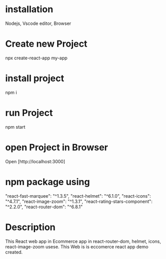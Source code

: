 # installation 
Nodejs, Vscode editor, Browser
# Create new Project
npx create-react-app my-app
# install project
npm i
# run Project
npm start
# open Project in Browser
Open [http://localhost:3000]
# npm package using
"react-fast-marquee": "^1.3.5",
"react-helmet": "^6.1.0",
"react-icons": "^4.7.1",
"react-image-zoom": "^1.3.1",
"react-rating-stars-component": "^2.2.0",
"react-router-dom": "^6.8.1"
# Description 
This React web app in Ecommerce app in react-router-dom, helmet, icons, react-image-zoom usese. This Web is is eccomerce react app demo created.



